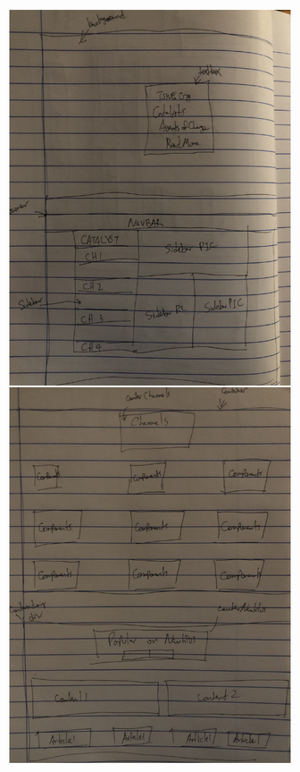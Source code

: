 ![Image description](https://github.com/Jiaxi-Wu-Dev/nautilus/blob/master/src/assets/wireframe/wireframe1.jpg)
![Image description](https://github.com/Jiaxi-Wu-Dev/nautilus/blob/master/src/assets/wireframe/wireframe2.jpg)
